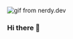 ![gif from nerdy.dev](https://cdn-images-1.medium.com/max/1000/0*nsgXxd0kwN3qT2ks.gif)


### Hi there 👋


<!--
**fansha1994/fansha1994** is a ✨ _special_ ✨ repository because its `README.md` (this file) appears on your GitHub profile.

Here are some ideas to get you started:

- 🔭 I’m currently working on ...
- 🌱 I’m currently learning ...
- 👯 I’m looking to collaborate on ...
- 🤔 I’m looking for help with ...
- 💬 Ask me about ...
- 📫 How to reach me: ...
- 😄 Pronouns: ...
- ⚡ Fun fact: ...
-->
